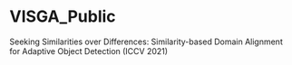 # VISGA_Public

Seeking Similarities over Differences: 
Similarity-based Domain Alignment for Adaptive Object Detection (ICCV 2021)

